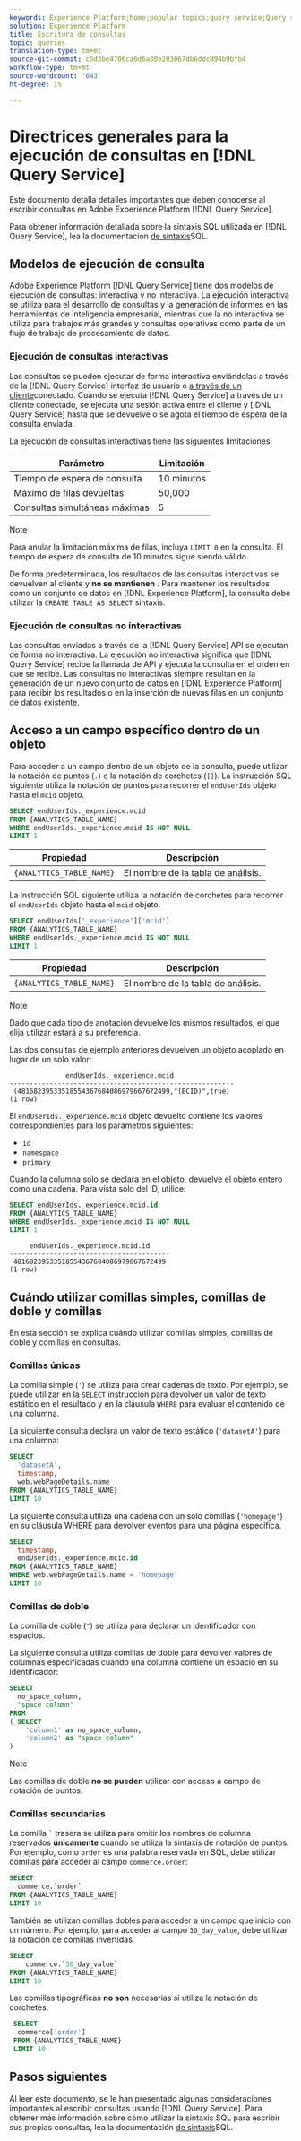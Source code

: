 ```yaml
---
keywords: Experience Platform;home;popular topics;query service;Query service;writing queries;writing query;
solution: Experience Platform
title: Escritura de consultas
topic: queries
translation-type: tm+mt
source-git-commit: c5d3be4706ca6d6a30e203067db6ddc894b9bfb4
workflow-type: tm+mt
source-wordcount: '643'
ht-degree: 1%

---
```



# Directrices generales para la ejecución de consultas en [!DNL Query Service]

Este documento detalla detalles importantes que deben conocerse al escribir consultas en Adobe Experience Platform [!DNL Query Service].

Para obtener información detallada sobre la sintaxis SQL utilizada en [!DNL Query Service], lea la documentación [de sintaxis](../sql/syntax.md)SQL.

## Modelos de ejecución de consulta

Adobe Experience Platform [!DNL Query Service] tiene dos modelos de ejecución de consultas: interactiva y no interactiva. La ejecución interactiva se utiliza para el desarrollo de consultas y la generación de informes en las herramientas de inteligencia empresarial, mientras que la no interactiva se utiliza para trabajos más grandes y consultas operativas como parte de un flujo de trabajo de procesamiento de datos.

### Ejecución de consultas interactivas

Las consultas se pueden ejecutar de forma interactiva enviándolas a través de la [!DNL Query Service] interfaz de usuario o [a través de un cliente](../clients/overview.md)conectado. Cuando se ejecuta [!DNL Query Service] a través de un cliente conectado, se ejecuta una sesión activa entre el cliente y [!DNL Query Service] hasta que se devuelve o se agota el tiempo de espera de la consulta enviada.

La ejecución de consultas interactivas tiene las siguientes limitaciones:

| Parámetro | Limitación |
| --------- | ---------- |
| Tiempo de espera de consulta | 10 minutos |
| Máximo de filas devueltas | 50,000 |
| Consultas simultáneas máximas | 5 |

>[!NOTE]
>
>Para anular la limitación máxima de filas, incluya `LIMIT 0` en la consulta. El tiempo de espera de consulta de 10 minutos sigue siendo válido.

De forma predeterminada, los resultados de las consultas interactivas se devuelven al cliente y **no se mantienen** . Para mantener los resultados como un conjunto de datos en [!DNL Experience Platform], la consulta debe utilizar la `CREATE TABLE AS SELECT` sintaxis.

### Ejecución de consultas no interactivas

Las consultas enviadas a través de la [!DNL Query Service] API se ejecutan de forma no interactiva. La ejecución no interactiva significa que [!DNL Query Service] recibe la llamada de API y ejecuta la consulta en el orden en que se recibe. Las consultas no interactivas siempre resultan en la generación de un nuevo conjunto de datos en [!DNL Experience Platform] para recibir los resultados o en la inserción de nuevas filas en un conjunto de datos existente.

## Acceso a un campo específico dentro de un objeto

Para acceder a un campo dentro de un objeto de la consulta, puede utilizar la notación de puntos (`.`) o la notación de corchetes (`[]`). La instrucción SQL siguiente utiliza la notación de puntos para recorrer el `endUserIds` objeto hasta el `mcid` objeto.

```sql
SELECT endUserIds._experience.mcid
FROM {ANALYTICS_TABLE_NAME}
WHERE endUserIds._experience.mcid IS NOT NULL
LIMIT 1
```

| Propiedad | Descripción |
| -------- | ----------- |
| `{ANALYTICS_TABLE_NAME}` | El nombre de la tabla de análisis. |

La instrucción SQL siguiente utiliza la notación de corchetes para recorrer el `endUserIds` objeto hasta el `mcid` objeto.

```sql
SELECT endUserIds['_experience']['mcid']
FROM {ANALYTICS_TABLE_NAME}
WHERE endUserIds._experience.mcid IS NOT NULL
LIMIT 1
```

| Propiedad | Descripción |
| -------- | ----------- |
| `{ANALYTICS_TABLE_NAME}` | El nombre de la tabla de análisis. |

>[!NOTE]
>
>Dado que cada tipo de anotación devuelve los mismos resultados, el que elija utilizar estará a su preferencia.

Las dos consultas de ejemplo anteriores devuelven un objeto acoplado en lugar de un solo valor:

```console
              endUserIds._experience.mcid   
--------------------------------------------------------
 (48168239533518554367684086979667672499,"(ECID)",true)
(1 row)
```

El `endUserIds._experience.mcid` objeto devuelto contiene los valores correspondientes para los parámetros siguientes:

- `id`
- `namespace`
- `primary`

Cuando la columna solo se declara en el objeto, devuelve el objeto entero como una cadena. Para vista solo del ID, utilice:

```sql
SELECT endUserIds._experience.mcid.id
FROM {ANALYTICS_TABLE_NAME}
WHERE endUserIds._experience.mcid IS NOT NULL
LIMIT 1
```

```console
     endUserIds._experience.mcid.id 
----------------------------------------
 48168239533518554367684086979667672499
(1 row)
```

## Cuándo utilizar comillas simples, comillas de doble y comillas

En esta sección se explica cuándo utilizar comillas simples, comillas de doble y comillas en consultas.

### Comillas únicas

La comilla simple (`'`) se utiliza para crear cadenas de texto. Por ejemplo, se puede utilizar en la `SELECT` instrucción para devolver un valor de texto estático en el resultado y en la cláusula `WHERE` para evaluar el contenido de una columna.

La siguiente consulta declara un valor de texto estático (`'datasetA'`) para una columna:

```sql
SELECT 
  'datasetA',
  timestamp,
  web.webPageDetails.name
FROM {ANALYTICS_TABLE_NAME}
LIMIT 10
```

La siguiente consulta utiliza una cadena con un solo comillas (`'homepage'`) en su cláusula WHERE para devolver eventos para una página específica.

```sql
SELECT 
  timestamp,
  endUserIds._experience.mcid.id
FROM {ANALYTICS_TABLE_NAME}
WHERE web.webPageDetails.name = 'homepage'
LIMIT 10
```

### Comillas de doble

La comilla de doble (`"`) se utiliza para declarar un identificador con espacios.

La siguiente consulta utiliza comillas de doble para devolver valores de columnas especificadas cuando una columna contiene un espacio en su identificador:

```sql
SELECT
  no_space_column,
  "space column"
FROM
( SELECT 
    'column1' as no_space_column,
    'column2' as "space column"
)
```

>[!NOTE]
>
>Las comillas de doble **no se pueden** utilizar con acceso a campo de notación de puntos.

### Comillas secundarias

La comilla `` ` `` trasera se utiliza para omitir los nombres de columna reservados **únicamente** cuando se utiliza la sintaxis de notación de puntos. Por ejemplo, como `order` es una palabra reservada en SQL, debe utilizar comillas para acceder al campo `commerce.order`:

```sql
SELECT 
  commerce.`order`
FROM {ANALYTICS_TABLE_NAME}
LIMIT 10
```

También se utilizan comillas dobles para acceder a un campo que inicio con un número. Por ejemplo, para acceder al campo `30_day_value`, debe utilizar la notación de comillas invertidas.

```SQL
SELECT
    commerce.`30_day_value`
FROM {ANALYTICS_TABLE_NAME}
LIMIT 10
```

Las comillas tipográficas **no son** necesarias si utiliza la notación de corchetes.

```sql
 SELECT
  commerce['order']
 FROM {ANALYTICS_TABLE_NAME}
 LIMIT 10
```

## Pasos siguientes

Al leer este documento, se le han presentado algunas consideraciones importantes al escribir consultas usando [!DNL Query Service]. Para obtener más información sobre cómo utilizar la sintaxis SQL para escribir sus propias consultas, lea la documentación [de sintaxis](../sql/syntax.md)SQL.
